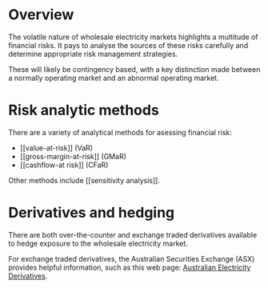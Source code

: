 # Overview
The volatile nature of wholesale electricity markets highlights a multitude of financial risks. It pays to analyse the sources of these risks carefully and determine appropriate risk management strategies.

These will likely be contingency based, with a key distinction made between a normally operating market and an abnormal operating market.

# Risk analytic methods
There are a variety of analytical methods for asessing financial risk:
- [[value-at-risk]] (VaR)
- [[gross-margin-at-risk]] (GMaR)
- [[cashflow-at risk]] (CFaR)

Other methods include [[sensitivity analysis]]. 

# Derivatives and hedging
There are both over-the-counter and exchange traded derivatives available to hedge exposure to the wholesale electricity market.

For exchange traded derivatives, the Australian Securities Exchange (ASX) provides helpful information, such as this web page: [Australian Electricity Derivatives](https://www.asxenergy.com.au/products/electricity_futures). 